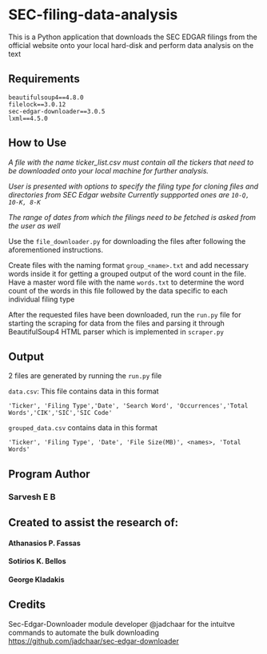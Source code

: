 # SEC-filing-data-analysis
This is a Python application that downloads the SEC EDGAR filings from the official website onto your local hard-disk and perform data analysis on the text

## Requirements
```
beautifulsoup4==4.8.0
filelock==3.0.12
sec-edgar-downloader==3.0.5
lxml==4.5.0
```

## How to Use
<block>
  
*A file with the name ticker_list.csv must contain all the tickers that need to be downloaded onto your local machine for further analysis.*

*User is presented with options to specify the filing type for cloning files and directories from SEC Edgar website*
*Currently suppported ones are `10-Q, 10-K, 8-K`*

*The range of dates from which the filings need to be fetched is asked from the user as well*

Use the `file_downloader.py` for downloading the files after following the aforementioned instructions.

Create files with the naming format `group_<name>.txt` and add necessary words inside it for getting a grouped output of the word count in the file.
Have a master word file with the name `words.txt` to determine the word count of the words in this file followed by the data specific to each individual filing type


After the requested files have been downloaded, run the `run.py` file for starting the scraping for data from the files and parsing it through BeautifulSoup4 HTML parser which is implemented in `scraper.py`
</block>

## Output
2 files are generated by running the `run.py` file

`data.csv`:
<block>
This file contains data in this format
  
`'Ticker', 'Filing Type','Date', 'Search Word', 'Occurrences','Total Words','CIK','SIC','SIC Code'`

`grouped_data.csv` contains data in this format

`'Ticker', 'Filing Type', 'Date', 'File Size(MB)', <names>, 'Total Words'`

## Program Author
### Sarvesh E B

## Created to assist the research of:

<block>
  
#### Athanasios P. Fassas
#### Sotirios K. Bellos
#### George Kladakis

</block>

## Credits
Sec-Edgar-Downloader module developer @jadchaar for the intuitve commands to automate the bulk downloading
https://github.com/jadchaar/sec-edgar-downloader


